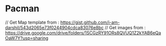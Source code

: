 # Pacman

// Get Map template from : https://gist.github.com/i-am-darshil/543d2065e73f0244904cdca83076e8bc
// Get images from : https://drive.google.com/drive/folders/1SCGzRY91ORs8QVUQ1Z2kYAB6eQaOaW7Y?usp=sharing